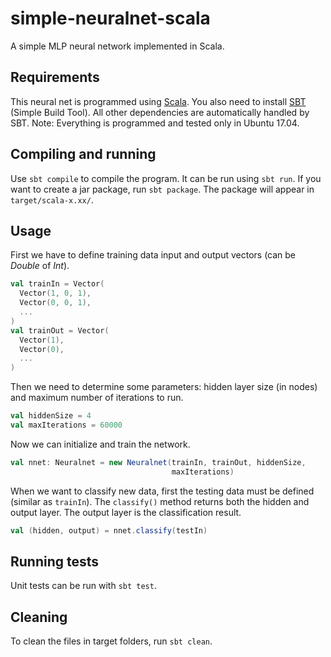 # simple-neuralnet-scala
A simple MLP neural network implemented in Scala.

## Requirements

This neural net is programmed using [Scala](https://www.scala-lang.org/).
You also need to install [SBT](http://www.scala-sbt.org/) (Simple Build Tool).
All other dependencies are automatically handled by SBT.
Note: Everything is programmed and tested only in Ubuntu 17.04.

## Compiling and running

Use `sbt compile` to compile the program. It can be run using `sbt run`.
If  you want to create a jar package, run `sbt package`. The package will
appear in `target/scala-x.xx/`.

## Usage

First we have to define training data input and output vectors (can be
*Double* of *Int*).

```scala
val trainIn = Vector(
  Vector(1, 0, 1),
  Vector(0, 0, 1),
  ...
)
val trainOut = Vector(
  Vector(1),
  Vector(0),
  ...
)
```

Then we need to determine some parameters: hidden layer size (in nodes) and
maximum number of iterations to run.

```scala
val hiddenSize = 4
val maxIterations = 60000
```

Now we can initialize and train the network.

```scala
val nnet: Neuralnet = new Neuralnet(trainIn, trainOut, hiddenSize,
                                    maxIterations)
```

When we want to classify new data, first the testing data must be defined
(similar as `trainIn`). The `classify()` method returns both the hidden and
output layer. The output layer is the classification result.

```scala
val (hidden, output) = nnet.classify(testIn)
```

## Running tests

Unit tests can be run with `sbt test`.

## Cleaning

To clean the files in target folders, run `sbt clean`.
